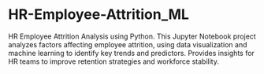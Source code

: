 # HR-Employee-Attrition_ML
HR Employee Attrition Analysis using Python. This Jupyter Notebook project analyzes factors affecting employee attrition, using data visualization and machine learning to identify key trends and predictors. Provides insights for HR teams to improve retention strategies and workforce stability.

